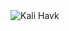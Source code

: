 <img src="https://raw.githubusercontent.com/GH05T-HUNTER5/kali-havk/main/.gh05t-hunter5/kali%20havk.jpg" alt="Kali Havk">
